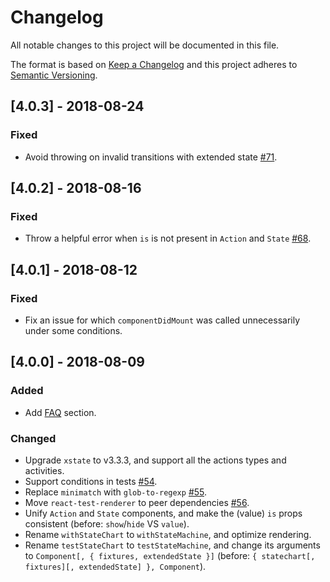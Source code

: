 # Changelog
All notable changes to this project will be documented in this file.

The format is based on [Keep a Changelog](http://keepachangelog.com/en/1.0.0/)
and this project adheres to [Semantic Versioning](http://semver.org/spec/v2.0.0.html).

## [4.0.3] - 2018-08-24
### Fixed
- Avoid throwing on invalid transitions with extended state [#71](https://github.com/MicheleBertoli/react-automata/issues/71).

## [4.0.2] - 2018-08-16
### Fixed
- Throw a helpful error when `is` is not present in `Action` and `State` [#68](https://github.com/MicheleBertoli/react-automata/pull/68).

## [4.0.1] - 2018-08-12
### Fixed
- Fix an issue for which `componentDidMount` was called unnecessarily under some conditions.

## [4.0.0] - 2018-08-09
### Added
- Add [FAQ](https://github.com/MicheleBertoli/react-automata/blob/master/FAQ.md) section.

### Changed
- Upgrade `xstate` to v3.3.3, and support all the actions types and activities.
- Support conditions in tests [#54](https://github.com/MicheleBertoli/react-automata/pull/54).
- Replace `minimatch` with `glob-to-regexp` [#55](https://github.com/MicheleBertoli/react-automata/pull/55).
- Move `react-test-renderer` to peer dependencies [#56](https://github.com/MicheleBertoli/react-automata/pull/57).
- Unify `Action` and `State` components, and make the (value) `is` props consistent (before: `show`/`hide` VS `value`).
- Rename `withStateChart` to `withStateMachine`, and optimize rendering.
- Rename `testStateChart` to `testStateMachine`, and change its arguments to `Component[, { fixtures, extendedState }]` (before: `{ statechart[, fixtures][, extendedState] }, Component`).

